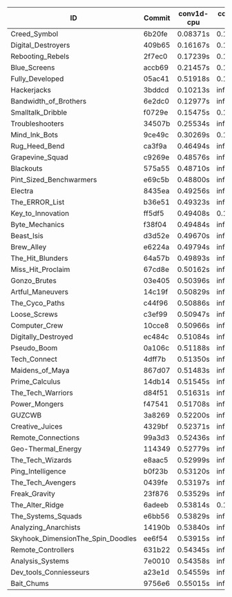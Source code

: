 |ID|Commit|conv1d-cpu|conv1d-gpu|DWSPConv2D-gpu|gemm-gpu|avg|
|-|-|-|-|-|-|-|
|Creed_Symbol|6b20fe|0.08371s|0.12849s|2.77852s|1.69725s|1.17199s|
|Digital_Destroyers|409b65|0.16167s|0.12730s|2.79122s|1.88591s|1.24152s|
|Rebooting_Rebels|2f7ec0|0.17239s|0.15375s|2.94327s|1.90440s|1.29345s|
|Blue_Screens|accb69|0.21457s|0.13805s|3.03826s|1.99734s|1.34705s|
|Fully_Developed|05ac41|0.51918s|0.14460s|3.34704s|2.33872s|1.58739s|
|Hackerjacks|3bddcd|0.10213s|infs|infs|4.48112s|infs|
|Bandwidth_of_Brothers|6e2dc0|0.12977s|infs|infs|2.28808s|infs|
|Smalltalk_Dribble|f0729e|0.15475s|0.12803s|infs|1.85641s|infs|
|Troubleshooters|34507b|0.25534s|infs|infs|4.47196s|infs|
|Mind_Ink_Bots|9ce49c|0.30269s|0.13326s|infs|4.63886s|infs|
|Rug_Heed_Bend|ca3f9a|0.46494s|infs|infs|4.36512s|infs|
|Grapevine_Squad|c9269e|0.48576s|infs|infs|4.36061s|infs|
|Blackouts|575a55|0.48710s|infs|infs|4.42146s|infs|
|Pint_Sized_Benchwarmers|e69c5b|0.48800s|infs|infs|4.43960s|infs|
|Electra|8435ea|0.49256s|infs|infs|4.54103s|infs|
|The_ERROR_List|b36e51|0.49323s|infs|infs|4.45065s|infs|
|Key_to_Innovation|ff5df5|0.49408s|0.13402s|infs|4.32754s|infs|
|Byte_Mechanics|f38f04|0.49484s|infs|infs|4.48687s|infs|
|Beast_Isis|d3d52e|0.49670s|infs|infs|4.48430s|infs|
|Brew_Alley|e6224a|0.49794s|infs|infs|4.59845s|infs|
|The_Hit_Blunders|64a57b|0.49893s|infs|infs|4.45055s|infs|
|Miss_Hit_Proclaim|67cd8e|0.50162s|infs|infs|4.45784s|infs|
|Gonzo_Brutes|03e405|0.50396s|infs|infs|4.48963s|infs|
|Artful_Maneuvers|14c19f|0.50829s|infs|infs|4.44889s|infs|
|The_Cyco_Paths|c44f96|0.50886s|infs|infs|4.62109s|infs|
|Loose_Screws|c3ef99|0.50947s|infs|infs|4.44942s|infs|
|Computer_Crew|10cce8|0.50966s|infs|infs|4.49568s|infs|
|Digitally_Destroyed|ec484c|0.51084s|infs|infs|4.45178s|infs|
|Pseudo_Boom|0a106c|0.51188s|infs|infs|4.46015s|infs|
|Tech_Connect|4dff7b|0.51350s|infs|infs|4.66148s|infs|
|Maidens_of_Maya|867d07|0.51483s|infs|infs|4.65199s|infs|
|Prime_Calculus|14db14|0.51545s|infs|infs|4.44231s|infs|
|The_Tech_Warriors|d84f51|0.51631s|infs|infs|4.76054s|infs|
|Power_Mongers|f47541|0.51708s|infs|infs|4.59919s|infs|
|GUZCWB|3a8269|0.52200s|infs|infs|4.60588s|infs|
|Creative_Juices|4329bf|0.52371s|infs|infs|4.70666s|infs|
|Remote_Connections|99a3d3|0.52436s|infs|infs|4.68405s|infs|
|Geo-Thermal_Energy|114349|0.52779s|infs|infs|4.74160s|infs|
|The_Tech_Wizards|e8aac5|0.52999s|infs|infs|4.64440s|infs|
|Ping_Intelligence|b0f23b|0.53120s|infs|infs|4.62695s|infs|
|The_Tech_Avengers|0439fe|0.53197s|infs|infs|4.64511s|infs|
|Freak_Gravity|23f876|0.53529s|infs|infs|4.66713s|infs|
|The_Alter_Ridge|6adeeb|0.53814s|0.13903s|infs|4.58665s|infs|
|The_Systems_Squads|e6bb56|0.53829s|infs|infs|4.70919s|infs|
|Analyzing_Anarchists|14190b|0.53840s|infs|infs|4.67497s|infs|
|Skyhook_DimensionThe_Spin_Doodles|ee6f54|0.53915s|infs|infs|4.67729s|infs|
|Remote_Controllers|631b22|0.54345s|infs|infs|4.66845s|infs|
|Analysis_Systems|7e0010|0.54358s|infs|infs|4.65159s|infs|
|Dev_tools_Conniesseurs|a23e1d|0.54559s|infs|infs|4.67647s|infs|
|Bait_Chums|9756e6|0.55015s|infs|infs|4.62606s|infs|
